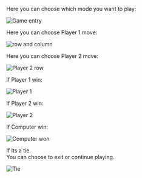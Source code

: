 Here you can choose which mode you want to play:

![Game entry](https://github.com/user-attachments/assets/d5abdd23-86bd-4371-b441-1befc5f7637e)

Here you can choose Player 1 move:

![row and column](https://github.com/user-attachments/assets/2dc5b75b-cf4a-404c-908b-01dd38844c68)

Here you can choose Player 2 move:

![Player 2 row](https://github.com/user-attachments/assets/935a9979-b238-45d0-ac0c-fc28c47edbc0)

If Player 1 win:

![Player 1](https://github.com/user-attachments/assets/bfb2e814-631f-4393-a2bb-d75ec9e9b0a4)

If Player 2 win:

![Player 2](https://github.com/user-attachments/assets/b6069123-a345-4372-a851-7079f2934171)

If Computer win:

![Computer won](https://github.com/user-attachments/assets/086a22e6-1e95-4297-bdb5-6f8e2e7f31c3)

If Its a tie.
<br>
You can choose to exit or continue playing.

![Tie](https://github.com/user-attachments/assets/2121731f-7252-4df7-80da-e20e9862f2ac)


